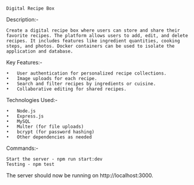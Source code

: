                                                                         Digital Recipe Box

Description:-

    Create a digital recipe box where users can store and share their favorite recipes. The platform allows users to add, edit, and delete recipes. It includes features like ingredient quantities, cooking steps, and photos. Docker containers can be used to isolate the application and database.

Key Features:-

    •	User authentication for personalized recipe collections.
    •	Image uploads for each recipe.
    •	Search and filter recipes by ingredients or cuisine.
    •	Collaborative editing for shared recipes.


Technologies Used:-

    •	Node.js
    •	Express.js
    •	MySQL
    •	Multer (for file uploads)
    •	bcrypt (for password hashing)
    •	Other dependencies as needed

Commands:-

    Start the server - npm run start:dev
    Testing - npm test

The server should now be running on http://localhost:3000.
